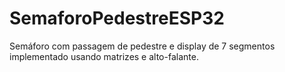 # SemaforoPedestreESP32
Semáforo com passagem de pedestre e display de 7 segmentos implementado usando matrizes e alto-falante.
